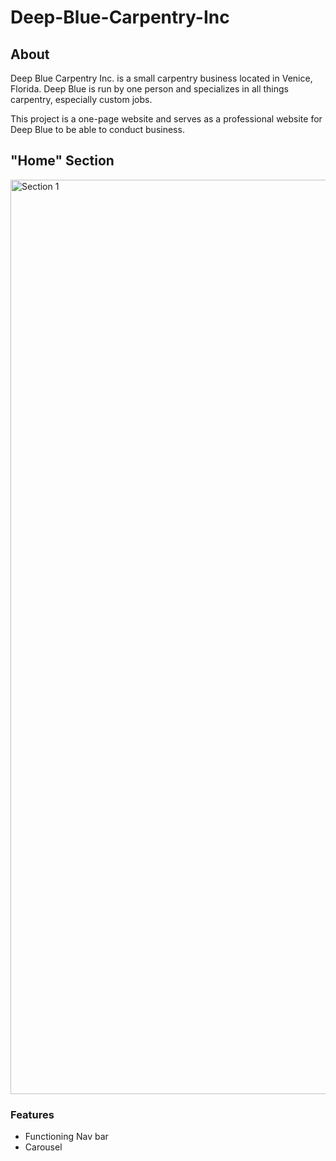 # Deep-Blue-Carpentry-Inc

## About

Deep Blue Carpentry Inc. is a small carpentry business located in Venice, Florida. Deep Blue is run by one person and specializes in all things carpentry, especially
custom jobs.

This project is a one-page website and serves as a professional website for Deep Blue to be able to conduct business.

## "Home" Section

<img width="1463" alt="Section 1" src="https://github.com/user-attachments/assets/ed6074ae-c053-41dc-b8d2-9c2d9b12b465">

### Features
- Functioning Nav bar
- Carousel


